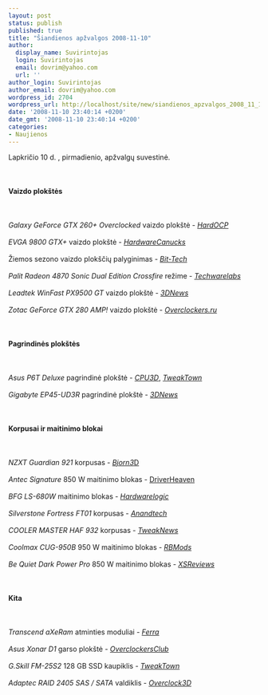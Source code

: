 ```yaml
---
layout: post
status: publish
published: true
title: "Šiandienos apžvalgos 2008-11-10"
author:
  display_name: Suvirintojas
  login: Suvirintojas
  email: dovrim@yahoo.com
  url: ''
author_login: Suvirintojas
author_email: dovrim@yahoo.com
wordpress_id: 2704
wordpress_url: http://localhost/site/new/siandienos_apzvalgos_2008_11_10/
date: '2008-11-10 23:40:14 +0200'
date_gmt: '2008-11-10 23:40:14 +0200'
categories:
- Naujienos
---
```

<p>Lapkričio 10 d. , pirmadienio, apžvalgų suvestinė.<br />
<br><br />
<br><b>Vaizdo plokštės</b><br />
<br><br />
<br><i>Galaxy GeForce GTX 260+ Overclocked</i> vaizdo plokštė - <a class="ns" href="http://enthusiast.hardocp.com/article.html?art=MTU3NSwxLCxoZW50aHVzaWFzdA=="><i>HardOCP</i></a><br />
<br><i>EVGA 9800 GTX+</i> vaizdo plokštė - <a class="ns" href="http://www.hardwarecanucks.com/forum/hardware-canucks-reviews/11655-evga-9800-gtx-512mb-video-card-review.html"><i>HardwareCanucks</i></a><br />
<br>Žiemos sezono vaizdo plokščių palyginimas - <a class="ns" href="http://www.bit-tech.net/hardware/2008/11/10/winter-2008-graphics-performance-update/1"><i>Bit-Tech</i></a><br />
<br><i>Palit Radeon 4870 Sonic Dual Edition Crossfire</i> režime - <a class="ns" href="http://www.techwarelabs.com/reviews/PowerSupply/palit_4870_sonic_edition/"><i>Techwarelabs</i></a><br />
<br><i>Leadtek WinFast PX9500 GT</i> vaizdo plokštė - <a class="ns" href="http://www.3dnews.ru/video/leadtek_winfast_px9500_gt_ddr2/"><i>3DNews</i></a><br />
<br><i>Zotac GeForce GTX 280 AMP!</i> vaizdo plokštė - <a class="ns" href="http://www.overclockers.ru/lab/30907.shtml"><i>Overclockers.ru</i></a><br />
<br><br />
<br><b>Pagrindinės plokštės</b><br />
<br><br />
<br><i>Asus P6T Deluxe</i> pagrindinė plokštė - <a class="ns" href="http://www.cpu3d.com/review/6475-1/asus-p6t-deluxe-x58-motherboard/introduction.html"><i>CPU3D</i></a>, <a class="ns" href="http://www.tweaktown.com/reviews/1649/asus_p6t_deluxe_oc_palm_edition_x58_motherboard/index.html"><i>TweakTown</i></a><br />
<br><i>Gigabyte EP45-UD3R</i> pagrindinė plokštė - <a class="ns" href="http://www.3dnews.ru/motherboard/gigabyte-ep45-ud3r/"><i>3DNews</i></a><br />
<br><br />
<br><b>Korpusai ir maitinimo blokai</b><br />
<br><br />
<br><i>NZXT Guardian 921</i> korpusas - <a class="ns" href="http://www.bjorn3d.com/read.php?cID=1387"><i>Bjorn3</i>D</a><br />
<br><i>Antec Signature</i> 850 W maitinimo blokas - <a class="ns" href="http://www.driverheaven.net/reviews.php?reviewid=659">DriverHeaven</a><br />
<br><i>BFG LS-680W</i> maitinimo blokas - <a class="ns" href="http://hardwarelogic.com/news/136/ARTICLE/4735/2008-11-10.html"><i>Hardwarelogic</i></a><br />
<br><i>Silverstone Fortress FT01</i> korpusas - <a class="ns" href="http://www.anandtech.com/casecoolingpsus/showdoc.aspx?i=3454"><i>Anandtech</i></a><br />
<br><i>COOLER MASTER HAF 932</i> korpusas - <a class="ns" href="http://www.tweaknews.net/reviews/cooler_master_haf_932/"><i>TweakNews</i></a><br />
<br><i>Coolmax CUG-950B</i> 950 W maitinimo blokas - <a class="ns" href="http://www.rbmods.com/Articles/Coolmax/Rm_750b/1.php"><i>RBMods</i></a><br />
<br><i>Be Quiet Dark Power Pro</i> 850 W maitinimo blokas - <a class="ns" href="http://www.xsreviews.co.uk/reviews/power-supply-units/be-quiet-dark-power-pro-850w/"><i>XSReviews</i></a><br />
<br><br />
<br><b>Kita</b><br />
<br><br />
<br><i>Transcend aXeRam</i> atminties moduliai - <a class="ns" href="http://www.ferra.ru/online/system/82780/"><i>Ferra</i></a><br />
<br><i>Asus Xonar D1</i> garso plokštė - <a class="ns" href="http://www.overclockersclub.com/reviews/asus_xonar_d1/"><i>OverclockersClub</i></a><br />
<br><i>G.Skill FM-25S2</i> 128 GB SSD kaupiklis - <a class="ns" href="http://www.tweaktown.com/reviews/1650/g_skill_fm_25s2_128gb_2_5_inch_solid_state_disk/index.html"><i>TweakTown</i></a><br />
<br><i>Adaptec RAID 2405 SAS / SATA</i> valdiklis - <a class="ns" href="http://www.overclock3d.net/reviews.php?/storage/adaptec_raid_2405_sas_sata_controller/1"><i>Overclock3D</i></a><br />
<br><br />
<br><br />
<br></p>
